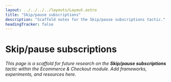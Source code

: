```yaml
---
layout: ../../../../layouts/Layout.astro
title: "Skip/pause subscriptions"
description: "Scaffold notes for the Skip/pause subscriptions tactic."
headingTracker: false
---
```

# Skip/pause subscriptions

_This page is a scaffold for future research on the **Skip/pause subscriptions** tactic within the Ecommerce & Checkout module. Add frameworks, experiments, and resources here._

